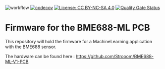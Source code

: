 ![workflow](https://github.com/strooom/BME688-ML-v1-SW/actions/workflows/testbuildrelease.yml/badge.svg)
[![codecov](https://codecov.io/gh/Strooom/BME688-ML-v1-SW/branch/develop/graph/badge.svg?token=1YU44QFM6B)](https://codecov.io/gh/Strooom/BME688-ML-v1-SW)
[![License: CC BY-NC-SA 4.0](https://img.shields.io/badge/License-CC_BY--NC--SA_4.0-lightgrey.svg)](https://creativecommons.org/licenses/by-nc-sa/4.0/)
[![Quality Gate Status](https://sonarcloud.io/api/project_badges/measure?project=strooom_bme68x-ml-sw&metric=alert_status)](https://sonarcloud.io/summary/new_code?id=strooom_bme68x-ml-sw)


# Firmware for the BME688-ML PCB

This repository will hold the firmware for a MachineLearning application with the BME688 sensor.

The hardware can be found here : https://github.com/Strooom/BME688-ML-V1-PCB

